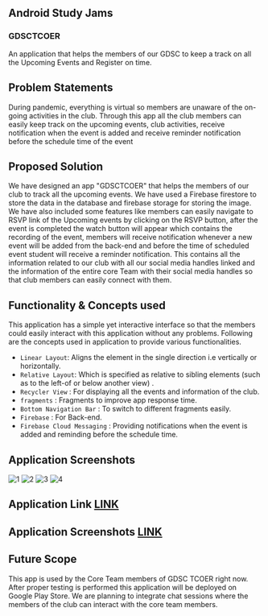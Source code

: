## **Android Study Jams**

### **GDSCTCOER**

An application that helps the members of our GDSC to keep a track on all the Upcoming Events and Register on time.

## **Problem Statements** 

During pandemic, everything is virtual so members are unaware of the on-going activities in the club. Through this app all the club members can easily keep track on the upcoming events, club activities, receive notification when the event is added and receive reminder notification before the schedule time of the event

## **Proposed Solution**

We have designed an app "GDSCTCOER" that helps the members of our club to track all the upcoming events. We have used a Firebase firestore to store the data in the database and firebase storage for storing the image. We have also included some features like members can easily navigate to RSVP link of the Upcoming events by clicking on the RSVP button, after the event is completed the watch button will appear which contains the recording of the event, members will receive notification whenever a new event will be added from the back-end and before the time of scheduled event student will receive a reminder notification. This contains all the information related to our club with all our social media handles linked and the information of the entire core Team with their social media handles so that club members can easily connect with them.

## **Functionality & Concepts used**

This application has a simple yet interactive interface so that the members could easily interact with this application without any problems. Following are the concepts used in application to provide various functionalities.

- `Linear Layout`: Aligns the element in the single direction i.e vertically or horizontally.
- `Relative Layout`: Which is specified as relative to sibling elements (such as to the left-of or below another view) .
- `Recycler View` : For displaying all the events and information of the club.
- `fragments` : Fragments to improve app response time.
- `Bottom Navigation Bar` : To switch to different fragments easily.
- `Firebase` : For Back-end.
- `Firebase Cloud Messaging` : Providing notifications when the event is added and reminding before the schedule time.

## Application Screenshots

![1](https://user-images.githubusercontent.com/51884003/148765469-321f7b5c-6b1a-4d93-a61e-1278c742e350.JPG)
![2](https://user-images.githubusercontent.com/51884003/148765456-1e855943-bb55-49bd-aeaf-2893561dfbcb.JPG)
![3](https://user-images.githubusercontent.com/51884003/148765460-71c13ab0-478e-40c0-a466-4784f39637d1.JPG)
![4](https://user-images.githubusercontent.com/51884003/148765466-42e9cd7e-f7dc-4fa6-bfcb-94fa74ac0368.JPG)

## Application Link [LINK](https://drive.google.com/drive/folders/1Ki2hQ5OWNM3yD0YDWR6wtCjTSrQBnVeL?usp=sharing)
## Application Screenshots [LINK](https://drive.google.com/drive/folders/1Ki2hQ5OWNM3yD0YDWR6wtCjTSrQBnVeL?usp=sharing)

## Future Scope 
This app is used by the Core Team members of GDSC TCOER right now. After proper testing is performed this application will be deployed on Google Play Store. We are planning to integrate chat sessions where the members of the club can interact with the core team members.



